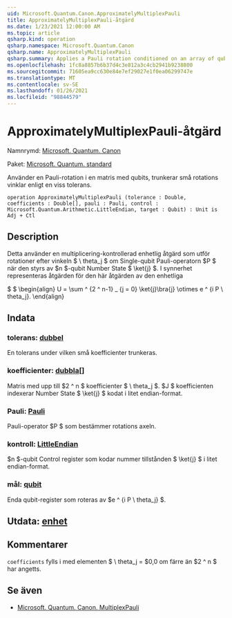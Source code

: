 ```yaml
---
uid: Microsoft.Quantum.Canon.ApproximatelyMultiplexPauli
title: ApproximatelyMultiplexPauli-åtgärd
ms.date: 1/23/2021 12:00:00 AM
ms.topic: article
qsharp.kind: operation
qsharp.namespace: Microsoft.Quantum.Canon
qsharp.name: ApproximatelyMultiplexPauli
qsharp.summary: Applies a Pauli rotation conditioned on an array of qubits, truncating small rotation angles according to a given tolerance.
ms.openlocfilehash: 1fc8a8857b6b37d4c3e812a3c4cb2941b9238800
ms.sourcegitcommit: 71605ea9cc630e84e7ef29027e1f0ea06299747e
ms.translationtype: MT
ms.contentlocale: sv-SE
ms.lasthandoff: 01/26/2021
ms.locfileid: "98844579"
---
```

# <a name="approximatelymultiplexpauli-operation"></a>ApproximatelyMultiplexPauli-åtgärd

Namnrymd: [Microsoft. Quantum. Canon](xref:Microsoft.Quantum.Canon)

Paket: [Microsoft. Quantum. standard](https://nuget.org/packages/Microsoft.Quantum.Standard)


Använder en Pauli-rotation i en matris med qubits, trunkerar små rotations vinklar enligt en viss tolerans.

```qsharp
operation ApproximatelyMultiplexPauli (tolerance : Double, coefficients : Double[], pauli : Pauli, control : Microsoft.Quantum.Arithmetic.LittleEndian, target : Qubit) : Unit is Adj + Ctl
```


## <a name="description"></a>Description

Detta använder en multiplicering-kontrollerad enhetlig åtgärd som utför rotationer efter vinkeln $ \ theta_j $ om Single-qubit Pauli-operatorn $P $ när den styrs av $n $-qubit Number State $ \ket{j} $.
I synnerhet representeras åtgärden för den här åtgärden av den enhetliga

$ $ \begin{align} U = \sum ^ {2 ^ n-1} _ {j = 0} \ket{j}\bra{j} \otimes e ^ {i P \ theta_j}.
\end{align}

##

## <a name="input"></a>Indata

### <a name="tolerance--double"></a>tolerans: [dubbel](xref:microsoft.quantum.lang-ref.double)

En tolerans under vilken små koefficienter trunkeras.


### <a name="coefficients--double"></a>koefficienter: [dubbla](xref:microsoft.quantum.lang-ref.double)[]

Matris med upp till $2 ^ n $ koefficienter $ \ theta_j $. $J $ koefficienten indexerar Number State $ \ket{j} $ kodat i litet endian-format.


### <a name="pauli--pauli"></a>Pauli: [Pauli](xref:microsoft.quantum.lang-ref.pauli)

Pauli-operator $P $ som bestämmer rotations axeln.


### <a name="control--littleendian"></a>kontroll: [LittleEndian](xref:Microsoft.Quantum.Arithmetic.LittleEndian)

$n $-qubit Control register som kodar nummer tillstånden $ \ket{j} $ i litet endian-format.


### <a name="target--qubit"></a>mål: [qubit](xref:microsoft.quantum.lang-ref.qubit)

Enda qubit-register som roteras av $e ^ {i P \ theta_j} $.



## <a name="output--unit"></a>Utdata: [enhet](xref:microsoft.quantum.lang-ref.unit)



## <a name="remarks"></a>Kommentarer

`coefficients` fylls i med elementen $ \ theta_j = $0,0 om färre än $2 ^ n $ har angetts.

## <a name="see-also"></a>Se även

- [Microsoft. Quantum. Canon. MultiplexPauli](xref:Microsoft.Quantum.Canon.MultiplexPauli)